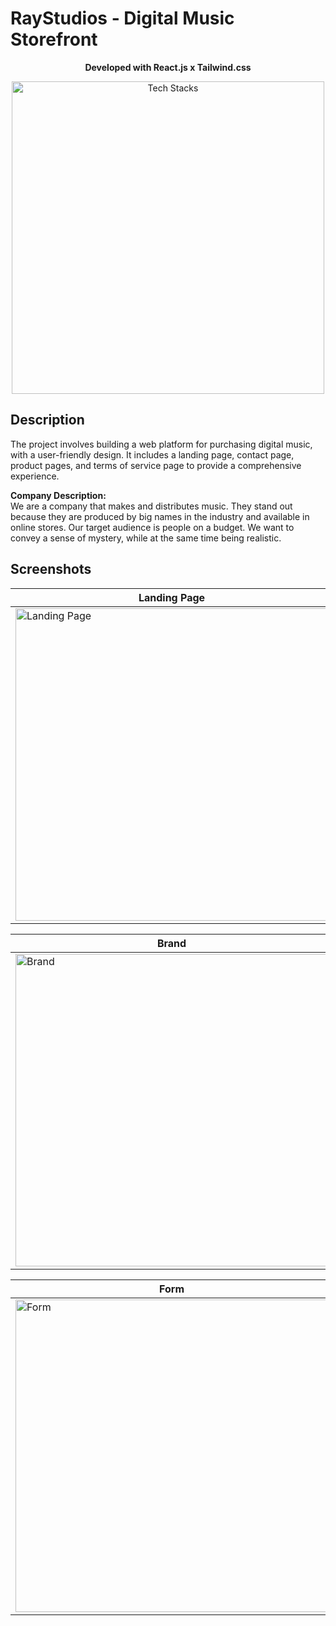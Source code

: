 # RayStudios - Digital Music Storefront
<p align="center">
 <b>Developed with React.js x Tailwind.css</b>
</p>
<p align="center">
 <img width="500" src="https://res.cloudinary.com/diywkaahn/image/upload/v1675145525/Github/ReactXTailwind_fzrx8s.png" alt="Tech Stacks">
</p>
 
 ## Description
The project involves building a web platform for purchasing digital music, with a user-friendly design. It includes a landing page, 
contact page, product pages, and terms of service page to provide a comprehensive experience.

<b>Company Description:</b>  
We are a company that makes and distributes music. They stand out because they are
produced by big names in the industry and available in online stores. Our target
audience is people on a budget. We want to convey a sense of mystery, while at the
same time being realistic.

## Screenshots

| Landing Page  | Top Selling Albums |
| ------------- | ------------- |
| <img width="500" src="https://res.cloudinary.com/diywkaahn/image/upload/v1675143102/Github/RayStudios/Landing_xicole.png" alt="Landing Page">  | <img width="500" src="https://res.cloudinary.com/diywkaahn/image/upload/v1675143104/Github/RayStudios/TopSellingAlbums_uwbgtl.png" alt="Top Selling Albums">  |

| Brand  | Meet The Team |
| ------------- | ------------- |
| <img width="500" src="https://res.cloudinary.com/diywkaahn/image/upload/v1675143100/Github/RayStudios/Brand_vyp0qf.png" alt="Brand">  | <img width="500" src="https://res.cloudinary.com/diywkaahn/image/upload/v1675143101/Github/RayStudios/MeetTheTeam_s3lmwr.png" alt="Meet the team">  |

| Form  | Products Page |
| ------------- | ------------- |
| <img width="500" src="https://res.cloudinary.com/diywkaahn/image/upload/v1675143101/Github/RayStudios/Form_bgp0f8.png" alt="Form">  | <img width="500" src="https://res.cloudinary.com/diywkaahn/image/upload/v1675143101/Github/RayStudios/ProductsPage_is2ik2.png" alt="Products Page">  |
